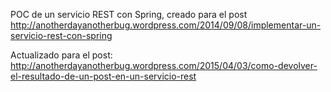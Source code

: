 POC de un servicio REST con Spring, creado para el post http://anotherdayanotherbug.wordpress.com/2014/09/08/implementar-un-servicio-rest-con-spring

Actualizado para el post: http://anotherdayanotherbug.wordpress.com/2015/04/03/como-devolver-el-resultado-de-un-post-en-un-servicio-rest

